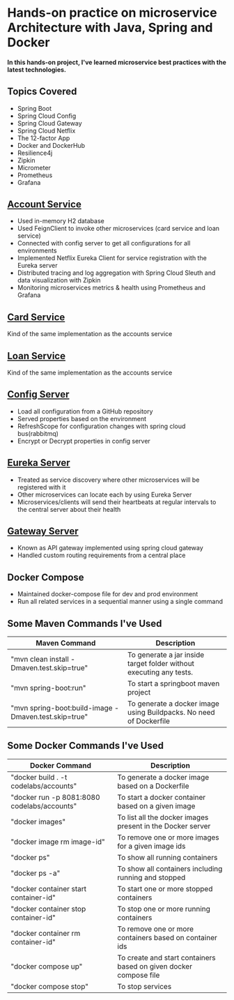 # Hands-on practice on microservice Architecture with Java, Spring and Docker
#### In this hands-on project, I've learned microservice best practices with the latest technologies.


## Topics Covered
* Spring Boot
* Spring Cloud Config
* Spring Cloud Gateway
* Spring Cloud Netflix
* The 12-factor App
* Docker and DockerHub
* Resilience4j
* Zipkin 
* Micrometer
* Prometheus
* Grafana

## [Account Service](https://github.com/muhib349/account-service.git)
* Used in-memory H2 database
* Used FeignClient to invoke other microservices (card service and loan service)
* Connected with config server to get all configurations for all environments
* Implemented Netflix Eureka Client for service registration with the Eureka server
* Distributed tracing and log aggregation with Spring Cloud Sleuth and data visualization with Zipkin
* Monitoring microservices metrics & health using Prometheus and Grafana

## [Card Service](https://github.com/muhib349/card-service.git)
Kind of the same implementation as the accounts service 
## [Loan Service](https://github.com/muhib349/loan-service.git)
Kind of the same implementation as the accounts service

## [Config Server](https://github.com/muhib349/bank-config-server.git)
* Load all configuration from a GitHub repository
* Served properties based on the environment
* RefreshScope for configuration changes with spring cloud bus(rabbitmq)
* Encrypt or Decrypt properties in config server

## [Eureka Server](https://github.com/muhib349/eureka-server.git)
* Treated as service discovery where other microservices will be registered with it
* Other microservices can locate each by using Eureka Server
* Microservices/clients will send their heartbeats at regular intervals to the central server about their health

## [Gateway Server](https://github.com/muhib349/gateway-server.git)
* Known as API gateway implemented using spring cloud gateway
* Handled custom routing requirements from a central place

## Docker Compose
* Maintained docker-compose file for dev and prod environment
* Run all related services in a sequential manner using a single command
## Some Maven Commands I've Used

| Maven Command                                        | Description                                                         |
|------------------------------------------------------|---------------------------------------------------------------------|
| "mvn clean install -Dmaven.test.skip=true"           | To generate a jar inside target folder without executing any tests. |
| "mvn spring-boot:run"                                | To start a springboot maven project                                 |
| "mvn spring-boot:build-image -Dmaven.test.skip=true" | To generate a docker image using Buildpacks. No need of Dockerfile  |


## Some Docker Commands I've Used

| Docker Command                               | Description                                                       |
|----------------------------------------------|-------------------------------------------------------------------|
| "docker build . -t codelabs/accounts"        | To generate a docker image based on a Dockerfile                  |
| "docker run  -p 8081:8080 codelabs/accounts" | To start a docker container based on a given image                |
| "docker images"                              | To list all the docker images present in the Docker server        |
| "docker image rm image-id"                   | To remove one or more images for a given image ids                |
| "docker ps"                                  | To show all running containers                                    |
| "docker ps -a"                               | To show all containers including running and stopped              |
| "docker container start container-id"        | To start one or more stopped containers                           |
| "docker container stop container-id"         | To stop one or more running containers                            |
| "docker container rm container-id"           | To remove one or more containers based on container ids           |
| "docker compose up"                          | To create and start containers based on given docker compose file |
| "docker compose stop"                        | To stop services                                                  |

